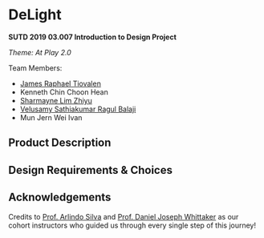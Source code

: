 # DeLight
**SUTD 2019 03.007 Introduction to Design Project**

_Theme: At Play 2.0_

Team Members:
- [James Raphael Tiovalen](https://github.com/jamestiotio)
- Kenneth Chin Choon Hean
- [Sharmayne Lim Zhiyu](https://github.com/sl194)
- [Velusamy Sathiakumar Ragul Balaji](https://github.com/ragulbalaji)
- Mun Jern Wei Ivan

## Product Description

## Design Requirements & Choices

## Acknowledgements

Credits to [Prof. Arlindo Silva](https://epd.sutd.edu.sg/people/faculty/arlindo-silva) and [Prof. Daniel Joseph Whittaker](https://asd.sutd.edu.sg/people/faculty/daniel-joseph-whittaker) as our cohort instructors who guided us through every single step of this journey!
